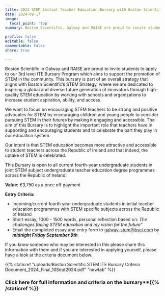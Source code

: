 ```yaml
---
title: 2023 STEM Initial Teacher Education Bursary with Boston Scientific and RAISE
date: 2024-09-17
image:
  focal_point: 'top'
summary: Boston Scientific, Galway and RAISE are proud to invite students to apply to our 3rd level ITE Bursary Program which aims to support the promotion of STEM in the community. This bursary is part of an overall strategy that aligns with Boston Scientific’s STEM Strategy, where we are dedicated to inspiring a global and diverse future generation of innovators through high-quality STEM education by working with schools and organizations to increase student aspiration, ability, and access. 

profile: false
editable: false
commentable: false
share: true 

---
```


Boston Scientific in Galway and RAISE are proud to invite students to apply to our 3rd level ITE Bursary Program which aims to support the promotion of STEM in the community. This bursary is part of an overall strategy that aligns with Boston Scientific’s STEM Strategy, where we are dedicated to inspiring a global and diverse future generation of innovators through high-quality STEM education by working with schools and organizations to increase student aspiration, ability, and access.  

<!--more-->

We want to focus on encouraging STEM teachers to be strong and positive advocates for STEM by encouraging children and young people to consider pursuing STEM in their futures by making it engaging and accessible. The aim of this Bursary is to highlight the important role that teachers have in supporting and encouraging students and to celebrate the part they play in our education system.

Our intent is that STEM education becomes more attractive and accessible to student teachers across the Republic of Ireland and that indeed, the uptake of STEM is celebrated.

This Bursary is open to all current fourth-year undergraduate students in joint STEM subject undergraduate teacher education degree programmes across the Republic of Ireland.   
 
**Value:** €3,750 as a once off payment 

**Entry Criteria:**

- Incoming/current fourth year undergraduate students in initial teacher education programmes with STEM specific subjects across the Republic of Ireland
- Short essay, 1000 - 1500 words, personal reflection based on: *The challenges facing STEM education and my vision for the future”*
- Email the completed essay and entry form to galway-stem@bsci.com by ***midnight Friday September 9th***

If you know someone who may be interested in this please share this information with them and if you are interested in applying yourself, please have a look at the criteria document below. 

{{% staticref "uploads/Boston Scientific STEM ITE Bursary Criteria Document_2024_Final_10Sept2024.pdf" "newtab" %}}

### Click here for full information and criteria on the bursary**{{% /staticref %}}

